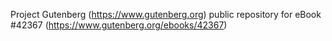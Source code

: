 Project Gutenberg (https://www.gutenberg.org) public repository for eBook #42367 (https://www.gutenberg.org/ebooks/42367)
